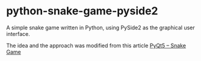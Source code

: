 # python-snake-game-pyside2

A simple snake game written in Python, using PySide2 as the graphical user interface.

The idea and the approach was modified from this article [PyQt5 – Snake Game](https://www.geeksforgeeks.org/pyqt5-snake-game/)